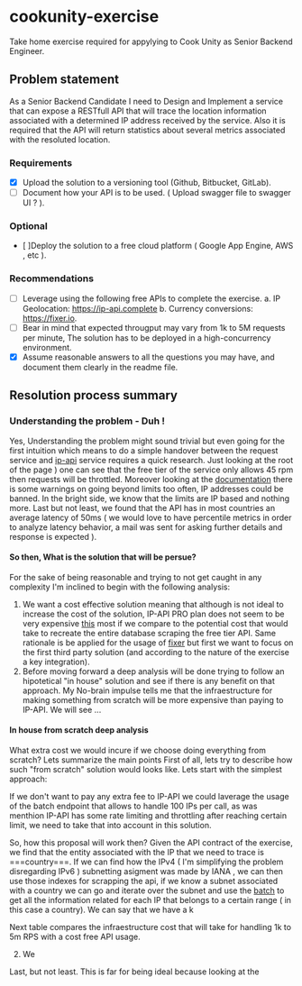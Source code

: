 # cookunity-exercise
Take home exercise required for appylying to Cook Unity as Senior Backend Engineer.
## Problem statement
As a Senior Backend Candidate I need to Design and Implement a service that can expose a RESTfull API that will trace the location information associated with a determined IP address received by the service. Also it is required that the API will return statistics about several metrics associated with the resoluted location.
### Requirements 
- [x] Upload the solution to a versioning tool (Github, Bitbucket, GitLab).
- [ ] Document how your API is to be used. ( Upload swagger file to swagger UI ? ).
### Optional
- [ ]Deploy the solution to a free cloud platform ( Google App Engine, AWS , etc ).
### Recommendations
- [ ] Leverage using the following free APIs to complete the exercise.
	a. IP Geolocation: https://ip-api.complete
	b. Currency conversions: https://fixer.io.
- [ ] Bear in mind that expected througput may vary from 1k to 5M requests per minute,
   The solution has to be deployed in a high-concurrency environment.
- [X] Assume reasonable answers to all the questions you may have, and document them clearly in the readme file.
## Resolution process summary
### Understanding the problem - Duh !
Yes, Understanding the problem might sound trivial but even going for the first intuition which means to do a simple handover between the request service and [ip-api](https://ip-api.com/#pricing) service requires a quick research. Just looking at the root of the page ) one can see that the free tier of the service only allows 45 rpm then requests will be throttled. Moreover looking at the [documentation](https://ip-api.com/docs/api:json) there is some warnings on going beyond limits too often, IP addresses could be banned.
In the bright side, we know that the limits are IP based and nothing more. 
Last but not least, we found that the API has in most countries an average latency of 50ms ( we would love to have percentile metrics in order to analyze latency behavior, a mail was sent for asking further details and response is expected ).

#### So then, What is the solution that will be persue?
For the sake of being reasonable and trying to not get caught in any complexity I'm inclined to begin with the following analysis:

1. We want a cost effective solution meaning that although is not ideal to increase the cost of the solution, IP-API PRO plan does not seem to be very expensive [this](https://members.ip-api.com/#pricing) most if we compare to the potential cost that would take to recreate the entire database scraping the free tier API. Same rationale is be applied for the usage of [fixer](https://fixer.io) but first we want to focus on the first third party solution (and according to the nature of the exercise a key integration).
2. Before moving forward a deep analysis will be done trying to follow an hipotetical "in house" solution and see if there is any benefit on that approach. My No-brain impulse tells me that the infraestructure for making something from scratch will be more expensive than paying to IP-API. We will see ...

#### In house from scratch deep analysis
What extra cost we would incure if we choose doing everything from scratch? Lets summarize the main points
First of all, lets try to describe how such "from scratch" solution would looks like. Lets start with the simplest approach:

If we don't want to pay any extra fee to IP-API we could laverage the usage of the batch endpoint that allows to handle 100 IPs per call, as was menthion IP-API has some rate limiting 
and throttling after reaching certain limit, we need to take that into account in this solution.

So, how this proposal will work then? Given the API contract of the exercise, we find that the entity associated with the IP that we need to trace is ===country===. If we can find
how the IPv4 ( I'm simplifying the problem disregarding IPv6 ) subnetting asigment was made by IANA , we can then use those indexes for scrapping the api, if we know a subnet associated with a country we can go and iterate over the subnet and use the [batch](https://ip-api.com/docs/api:batch) to get all the information related for each IP that belongs to a certain range ( in this case a country). We can say that we have a k


Next table compares the infraestructure cost that will take for handling 1k to 5m RPS with a cost free API usage.


2) We 


Last, but not least.
This is far for being ideal because looking at the 



### 
